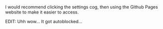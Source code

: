 I would recommend clicking the settings cog, then using the Github Pages website to make it easier to access.

EDIT: Uhh wow... It got autoblocked...

